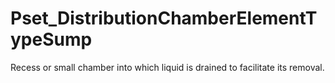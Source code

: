 # Pset_DistributionChamberElementTypeSump

Recess or small chamber into which liquid is drained to facilitate its removal.<!-- end of definition -->

